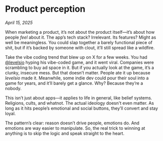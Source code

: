 # Product perception
*April 15, 2025*

When marketing a product, it’s not about the product itself—it’s about how people *feel* about it. The app’s tech stack? Irrelevant. Its features? Might as well be meaningless. You could slap together a barely functional piece of shit, but if it’s backed by someone with clout, it’ll still spread like a wildfire.

Take the vibe coding trend that blew up on X for a few weeks. You had [@levelsio](https://x.com/levelsio?lang=en) hyping his vibe-coded game, and it went viral. Companies were scrambling to buy ad space in it. But if you actually look at the game, it’s a clunky, insecure mess. But that doesn’t matter. People ate it up because *levelsio* made it. Meanwhile, some indie dev could pour their soul into a game for years, and it’ll barely get a glance. Why? Because they’re a nobody.

This isn’t just about apps—it applies to life in general, like belief systems. Religions, cults, and whatnot. The actual ideology doesn't even matter. As long as it hits people’s emotional and social buttons, they’ll convert and stay loyal.

The pattern’s clear: reason doesn’t drive people, emotions do. And emotions are way easier to manipulate. So, the real trick to winning at anything is to skip the logic and speak straight to the heart.
